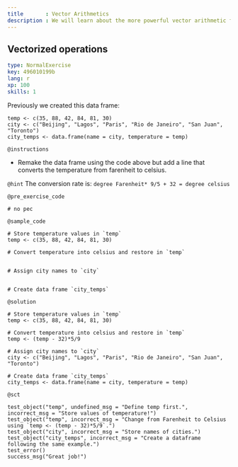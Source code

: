```yaml
---
title       : Vector Arithmetics
description : We will learn about the more powerful vector arithmetic functions in R, that help us solve higher-level problems. 
---
```

## Vectorized operations

```yaml
type: NormalExercise
key: 496010199b
lang: r
xp: 100
skills: 1
```
Previously we created this data frame:

```{r}
temp <- c(35, 88, 42, 84, 81, 30)
city <- c("Beijing", "Lagos", "Paris", "Rio de Janeiro", "San Juan", "Toronto")
city_temps <- data.frame(name = city, temperature = temp)
```

`@instructions`
- Remake the data frame using the code above but add a line that converts the temperature from farenheit to celsius. 

`@hint`
The conversion rate is: `degree Farenheit* 9/5 + 32 = degree celsius` 

`@pre_exercise_code`
```{r}
# no pec
```

`@sample_code`
```{r}
# Store temperature values in `temp`
temp <- c(35, 88, 42, 84, 81, 30)

# Convert temperature into celsius and restore in `temp`


# Assign city names to `city` 


# Create data frame `city_temps` 

```

`@solution`
```{r}
# Store temperature values in `temp`
temp <- c(35, 88, 42, 84, 81, 30)

# Convert temperature into celsius and restore in `temp`
temp <- (temp - 32)*5/9

# Assign city names to `city` 
city <- c("Beijing", "Lagos", "Paris", "Rio de Janeiro", "San Juan", "Toronto")

# Create data frame `city_temps` 
city_temps <- data.frame(name = city, temperature = temp)

```

`@sct`
```{r}
test_object("temp", undefined_msg = "Define temp first.", incorrect_msg = "Store values of temperature!")
test_object("temp", incorrect_msg = "Change from Farenheit to Celsius using `temp <- (temp - 32)*5/9`.")
test_object("city", incorrect_msg = "Store names of cities.")
test_object("city_temps", incorrect_msg = "Create a dataframe following the same example.")
test_error()
success_msg("Great job!")
```
